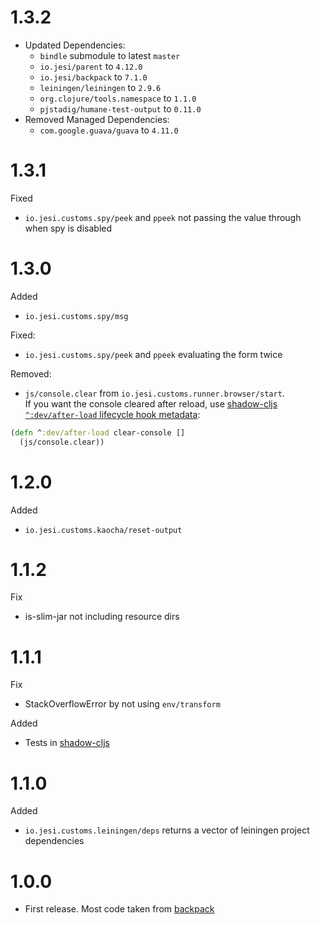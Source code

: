 # 1.3.2

* Updated Dependencies:
  * `bindle` submodule to latest `master`
  * `io.jesi/parent` to `4.12.0`
  * `io.jesi/backpack` to `7.1.0`
  * `leiningen/leiningen` to `2.9.6`
  * `org.clojure/tools.namespace` to `1.1.0`
  * `pjstadig/humane-test-output` to `0.11.0`
* Removed Managed Dependencies:
  * `com.google.guava/guava` to `4.11.0`

# 1.3.1

Fixed

* `io.jesi.customs.spy/peek` and `ppeek`  not passing the value through when spy is disabled

# 1.3.0

Added

* `io.jesi.customs.spy/msg`

Fixed:

* `io.jesi.customs.spy/peek` and `ppeek` evaluating the form twice

Removed:

* `js/console.clear` from `io.jesi.customs.runner.browser/start`. \
  If you want the console cleared after reload,
  use [shadow-cljs `^:dev/after-load` lifecycle hook metadata](https://shadow-cljs.github.io/docs/UsersGuide.html#\_metadata):

```clojure
(defn ^:dev/after-load clear-console []
  (js/console.clear))
```

# 1.2.0

Added

* `io.jesi.customs.kaocha/reset-output`

# 1.1.2

Fix

* is-slim-jar not including resource dirs

# 1.1.1

Fix

* StackOverflowError by not using `env/transform`

Added

* Tests in [shadow-cljs](https://github.com/thheller/shadow-cljs)

# 1.1.0

Added

* `io.jesi.customs.leiningen/deps` returns a vector of leiningen project dependencies

# 1.0.0

* First release. Most code taken from [backpack](https://github.com/jesims/backpack)
